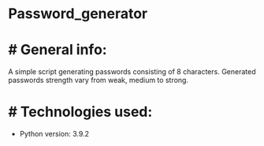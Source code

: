 # Password_generator

# # General info:
A simple script generating passwords consisting of 8 characters. Generated passwords strength vary from weak, medium to strong.

# # Technologies used:
* Python version: 3.9.2
